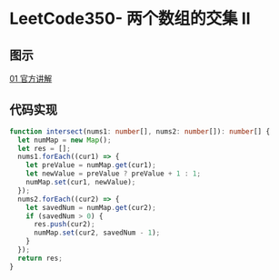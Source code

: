 # LeetCode350- 两个数组的交集 II

## 图示

[01 官方讲解](https://leetcode-cn.com/problems/intersection-of-two-arrays-ii/solution/liang-ge-shu-zu-de-jiao-ji-ii-by-leetcode-solution/)

## 代码实现

```ts
function intersect(nums1: number[], nums2: number[]): number[] {
  let numMap = new Map();
  let res = [];
  nums1.forEach((cur1) => {
    let preValue = numMap.get(cur1);
    let newValue = preValue ? preValue + 1 : 1;
    numMap.set(cur1, newValue);
  });
  nums2.forEach((cur2) => {
    let savedNum = numMap.get(cur2);
    if (savedNum > 0) {
      res.push(cur2);
      numMap.set(cur2, savedNum - 1);
    }
  });
  return res;
}
```

